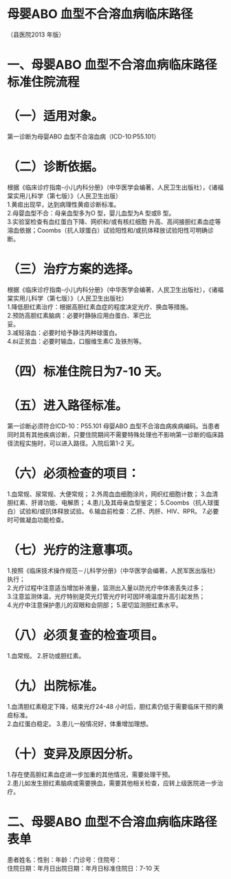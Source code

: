 # 母婴ABO 血型不合溶血病临床路径  
（县医院2013 年版）  
#    一、母婴ABO 血型不合溶血病临床路径标准住院流程  
# （一）适用对象。  
第一诊断为母婴ABO 血型不合溶血病（ICD-10:P55.101）  
# （二）诊断依据。  
根据《临床诊疗指南-小儿内科分册》（中华医学会编著，人民卫生出版社），《诸福棠实用儿科学（第七版）》（人民卫生出版）  
1.黄疸出现早，达到病理性黄疸诊断标准。  
2.母婴血型不合：母亲血型多为O 型，婴儿血型为A 型或B 型。  
3.实验室检查有血红蛋白下降、网织和/或有核红细胞 升高、高间接胆红素血症等溶血依据；Coombs（抗人球蛋白）试验阳性和/或抗体释放试验阳性可明确诊断。  
# （三）治疗方案的选择。  
根据《临床诊疗指南-小儿内科分册》（中华医学会编著，人民卫生出版社），《诸福棠实用儿科学（第七版）》（人民卫生出版社）  
1.降低胆红素治疗：根据高胆红素血症的程度决定光疗、换血等措施。  
2.预防高胆红素脑病：必要时静脉应用白蛋白、苯巴比  
妥。  
3.减轻溶血：必要时给予静注丙种球蛋白。  
4.纠正贫血：必要时输血，口服维生素C 及铁剂等。  
# （四）标准住院日为7-10 天。  
# （五）进入路径标准。  
第一诊断必须符合ICD-10：P55.101 母婴ABO 血型不合溶血病疾病编码。当患者同时具有其他疾病诊断，只要住院期间不需要特殊处理也不影响第一诊断的临床路径流程实施时，可以进入路径。入院后第1-2 天。  
# （六）必须检查的项目：  
1.血常规、尿常规、大便常规； 2.外周血血细胞涂片，网织红细胞计数； 
    3.血清胆红素、肝肾功能、电解质； 
    4.患儿及其母亲血型鉴定； 5.Coombs（抗人球蛋白）试验和/或抗体释放试验。 6.输血前检查：乙肝、丙肝、HIV、RPR。 7.必要时可做凝血功能检查。  
# （七）光疗的注意事项。  
1.按照《临床技术操作规范－儿科学分册》（中华医学会编著，人民军医出版社）执行；  
2.光疗过程中注意适当增加补液量，监测出入量以防光疗中体液丢失过多；  
3.注意监测体温，光疗特别是荧光灯管光疗时可因环境温度升高引起发热；  
4.光疗中注意保护患儿的双眼和会阴部； 5.密切监测胆红素水平。  
# （八）必须复查的检查项目。  
1.血常规。 2.肝功或胆红素。  
# （九）出院标准。  
1.血清胆红素稳定下降，结束光疗24-48 小时后，胆红素仍低于需要临床干预的黄疸标准。  
2.血红蛋白稳定。 3.患儿一般情况好，体重增加理想。  
# （十）变异及原因分析。  
1.存在使高胆红素血症进一步加重的其他情况，需要处理干预。  
2.患儿如发生胆红素脑病或需要换血，需要其他相关检查，应转上级医院进一步治疗。  
# 二、母婴ABO 血型不合溶血病临床路径表单  
患者姓名：性别：年龄：门诊号：住院号：  
住院日期：年月日出院日期：年月日标准住院日：7-10 天  
